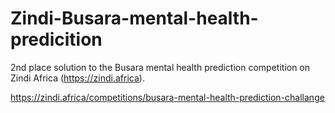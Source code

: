 # Zindi-Busara-mental-health-predicition

2nd place solution to the Busara mental health prediction competition on Zindi Africa (https://zindi.africa).

https://zindi.africa/competitions/busara-mental-health-prediction-challange